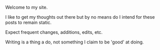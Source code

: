 
Welcome to my site.

I like to get my thoughts out there but by no means do I intend for these posts to remain static. 

Expect frequent changes, additions, edits, etc. 

Writing is a thing a do, not something I claim to be 'good' at doing. 
